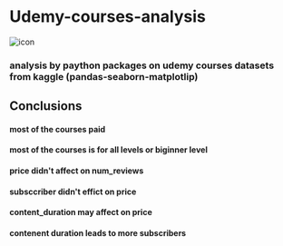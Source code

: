 # Udemy-courses-analysis

![icon](https://th.bing.com/th/id/OIP.c_p8Fa-MeQ6DONik_FuopQHaFw?w=200&h=180&c=7&r=0&o=5&dpr=1.1&pid=1.7)

### analysis by paython packages on udemy courses datasets from kaggle (pandas-seaborn-matplotlip)

## Conclusions
#### most of the courses paid
#### most of the courses is for all levels or biginner level
#### price didn't affect on num_reviews
#### subsccriber didn't effict on price
#### content_duration may affect on price
#### contenent duration leads to more subscribers

